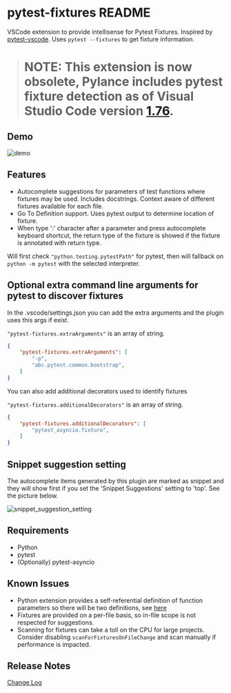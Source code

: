 # pytest-fixtures README

VSCode extension to provide intellisense for Pytest Fixtures. Inspired by [pytest-vscode](https://github.com/cameronmaske/pytest-vscode). Uses `pytest --fixtures` to get fixture information.

> #  **NOTE**: This extension is now obsolete, Pylance includes pytest fixture detection as of Visual Studio Code version [1.76](https://code.visualstudio.com/updates/v1_76#_improved-intellisense-support-for-pytest).

## Demo

![demo](demo.gif)

## Features

* Autocomplete suggestions for parameters of test functions where fixtures may be used. Includes docstrings. Context aware of different fixtures available for each file.
* Go To Definition support. Uses pytest output to determine location of fixture.
* When type ':' character after a parameter and press autocomplete keyboard shortcut, the return type of the fixture is showed if the fixture is annotated with return type.

Will first check `"python.testing.pytestPath"` for pytest, then will fallback on `python -m pytest` with the selected interpreter.

## Optional extra command line arguments for pytest to discover fixtures

In the .vscode/settings.json you can add the extra arguments and the plugin uses this args if exist.


`"pytest-fixtures.extraArguments"` is an array of string.

```json
{
    "pytest-fixtures.extraArguments": [
        "-p",
        "abc.pytest.common.bootstrap",
    ]
}
```

You can also add additional decorators used to identify fixtures


`"pytest-fixtures.additionalDecorators"` is an array of string.

```json
{
    "pytest-fixtures.additionalDecorators": [
        "pytest_asyncio.fixture",
    ]
}
```

## Snippet suggestion setting
The autocomplete items generated by this plugin are marked as snippet and they will show first if you set the 'Snippet Suggestions' setting to 'top'. See the picture below.

![snippet_suggestion_setting](snippet_suggestion_setting.png)

## Requirements

* Python
* pytest
* (Optionally) pytest-asyncio


## Known Issues

* Python extension provides a self-referential definition of function parameters so there will be two definitions, see [here](https://github.com/microsoft/vscode-python/issues/18536)
* Fixtures are provided on a per-file basis, so in-file scope is not respected for suggestions.
* Scanning for fixtures can take a toll on the CPU for large projects. Consider disabling `scanForFixturesOnFileChange` and scan manually if performance is impacted.

## Release Notes

[Change Log](CHANGELOG.md)
